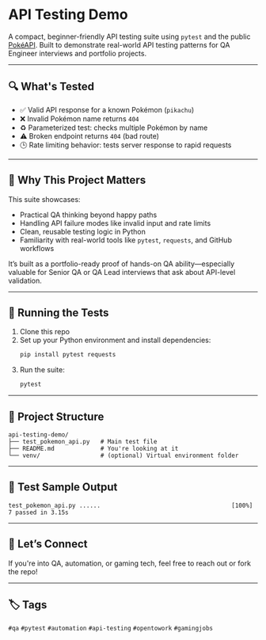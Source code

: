 # API Testing Demo

A compact, beginner-friendly API testing suite using `pytest` and the public [PokéAPI](https://pokeapi.co). Built to demonstrate real-world API testing patterns for QA Engineer interviews and portfolio projects.

---

## 🔍 What's Tested

- ✅ Valid API response for a known Pokémon (`pikachu`)
- ❌ Invalid Pokémon name returns `404`
- ♻️ Parameterized test: checks multiple Pokémon by name
- ⚠️ Broken endpoint returns `404` (bad route)
- 🕒 Rate limiting behavior: tests server response to rapid requests

---

## 🧠 Why This Project Matters

This suite showcases:
- Practical QA thinking beyond happy paths
- Handling API failure modes like invalid input and rate limits
- Clean, reusable testing logic in Python
- Familiarity with real-world tools like `pytest`, `requests`, and GitHub workflows

It’s built as a portfolio-ready proof of hands-on QA ability—especially valuable for Senior QA or QA Lead interviews that ask about API-level validation.

---

## 🚀 Running the Tests

1. Clone this repo  
2. Set up your Python environment and install dependencies:  
   ```bash
   pip install pytest requests
   ```
3. Run the suite:  
   ```bash
   pytest
   ```

---

## 📁 Project Structure

```
api-testing-demo/
├── test_pokemon_api.py   # Main test file
├── README.md             # You're looking at it
└── venv/                 # (optional) Virtual environment folder
```

---

## 🧪 Test Sample Output

```
test_pokemon_api.py ......                                     [100%]
7 passed in 3.15s
```

---

## 🤝 Let’s Connect

If you're into QA, automation, or gaming tech, feel free to reach out or fork the repo!

---

## 🏷️ Tags

`#qa` `#pytest` `#automation` `#api-testing` `#opentowork` `#gamingjobs`
